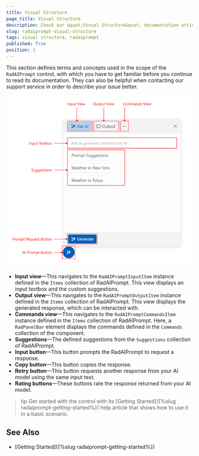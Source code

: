 ```yaml
---
title: Visual Structure
page_title: Visual Structure
description: Check our &quot;Visual Structure&quot; documentation article for the RadAIPrompt control.
slug: radaiprompt-visual-structure
tags: visual structure, radaiprompt
published: True
position: 1
---
```


This section defines terms and concepts used in the scope of the `RadAIPrompt` control, with which you have to get familiar before you continue to read its documentation. They can also be helpful when contacting our support service in order to describe your issue better.

![WPF RadAIPrompt Visual Structure](images/radaiprompt-visual-structure-0.png)

* __Input view__&mdash;This navigates to the `RadAIPromptInputItem` instance defined in the `Items` collection of RadAIPrompt. This view displays an input textbox and the custom suggestions.
* __Output view__&mdash;This navigates to the `RadAIPromptOutputItem` instance defined in the `Items` collection of RadAIPrompt. This view displays the generated response, which can be interacted with.
* __Commands view__&mdash;This navigates to the `RadAIPromptCommandsItem` instance defined in the `Items` collection of RadAIPrompt. Here, a `RadPanelBar` element displays the commands defined in the `Commands` collection of the component.
* __Suggestions__&mdash;The defined suggestions from the `Suggestions` collection of RadAIPrompt.
* __Input button__&mdash;This button prompts the RadAIPrompt to request a response.
* __Copy button__&mdash;This button copies the response.
* __Retry button__&mdash;This button requests another response from your AI model using the same input text.
* __Rating buttons__&mdash;These buttons rate the response returned from your AI model.

>tip Get started with the control with its [Getting Started]({%slug radaiprompt-getting-started%}) help article that shows how to use it in a basic scenario.

## See Also
* [Getting Started]({%slug radaiprompt-getting-started%})